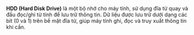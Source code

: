 **HDD (Hard Disk Drive)** là một bộ nhớ  cho máy tính, sử dụng đĩa từ quay và đầu đọc/ghi từ tính để lưu trữ thông tin. Dữ liệu được lưu trữ dưới dạng các bit (0 và 1) trên bề mặt đĩa từ, giúp máy tính ghi, đọc và truy xuất thông tin khi cần.
